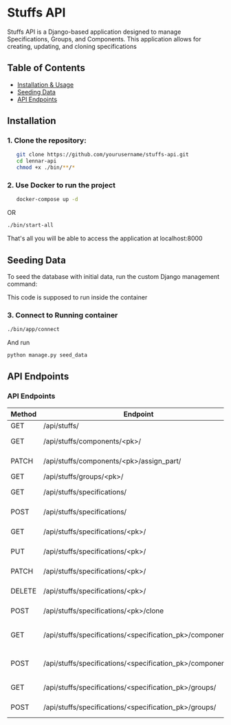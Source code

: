 # Stuffs API

Stuffs API is a Django-based application designed to manage Specifications, Groups, and Components. This application allows for creating, updating, and cloning specifications

## Table of Contents

- [Installation & Usage](#installation)
- [Seeding Data](#seeding-data)
- [API Endpoints](#api-endpoints)

## Installation

### 1. **Clone the repository**:
```sh
   git clone https://github.com/yourusername/stuffs-api.git
   cd lennar-api
   chmod +x ./bin/**/*
```

### 2. **Use Docker to run the project**
```sh
   docker-compose up -d
```

OR
```sh
./bin/start-all
```
That's all you will be able to access the application at localhost:8000


## Seeding Data
To seed the database with initial data, run the custom Django management command:

This code is supposed to run inside the container
### 3. Connect to Running container
```sh
./bin/app/connect
```
And run
```sh
python manage.py seed_data
```

## API Endpoints
### API Endpoints

| Method | Endpoint                                                | View                                        | Name                            |
|--------|---------------------------------------------------------|---------------------------------------------|---------------------------------|
| GET    | /api/stuffs/                                             | rest_framework.routers.APIRootView          | api-root                        |
| GET    | /api/stuffs/components/\<pk\>/                            | stuffs.viewsets.ComponentViewSet            | component-detail                |
| PATCH  | /api/stuffs/components/\<pk\>/assign_part/                | stuffs.viewsets.ComponentViewSet            | component-assign-part           |
| GET    | /api/stuffs/groups/\<pk\>/                                | stuffs.viewsets.GroupViewSet                | group-detail                    |
| GET    | /api/stuffs/specifications/                               | stuffs.viewsets.SpecificationViewSet        | specification-list              |
| POST   | /api/stuffs/specifications/                               | stuffs.viewsets.SpecificationViewSet        | specification-list              |
| GET    | /api/stuffs/specifications/\<pk\>/                        | stuffs.viewsets.SpecificationViewSet        | specification-detail            |
| PUT    | /api/stuffs/specifications/\<pk\>/                        | stuffs.viewsets.SpecificationViewSet        | specification-detail            |
| PATCH  | /api/stuffs/specifications/\<pk\>/                        | stuffs.viewsets.SpecificationViewSet        | specification-detail            |
| DELETE | /api/stuffs/specifications/\<pk\>/                        | stuffs.viewsets.SpecificationViewSet        | specification-detail            |
| POST    | /api/stuffs/specifications/\<pk\>/clone                  | stuffs.viewsets.SpecificationViewSet        | specification-detail            |
| GET    | /api/stuffs/specifications/\<specification_pk\>/components/ | stuffs.viewsets.NestedSpecificationComponentsViewSet | specification-components-list  |
| POST   | /api/stuffs/specifications/\<specification_pk\>/components/ | stuffs.viewsets.NestedSpecificationComponentsViewSet | specification-components-list  |
| GET    | /api/stuffs/specifications/\<specification_pk\>/groups/   | stuffs.viewsets.NestedSpecificationGroupViewSet | specification-groups-list      |
| POST   | /api/stuffs/specifications/\<specification_pk\>/groups/   | stuffs.viewsets.NestedSpecificationGroupViewSet | specification-groups-list      |

